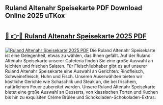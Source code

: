 ## Ruland Altenahr Speisekarte PDF Download Online 2025 uTKox

# <h2><a href="http://gcaij6n.nevu.top/?p=Ruland+Altenahr+Speisekarte">🔗 👉🔴 Ruland Altenahr Speisekarte 2025 PDF</a></h2>

[![Ruland Altenahr Speisekarte 2025 PDF](https://i.imgur.com/dBaPXMq.png)](http://gcaij6n.nevu.top/?p=Ruland+Altenahr+Speisekarte)
Die Ruland Altenahr Speisekarte ist eine Gelegenheit, etwas zu wählen, das Ihnen gefällt. Auf der Ruland Altenahr Speisekarte unserer Cafeteria finden Sie eine große Auswahl an leichten und frischen Salaten. Für Fleischliebhaber gibt es auf unserer Ruland Altenahr Speisekarte eine Auswahl an Gerichten: Rindfleisch, Schweinefleisch, Huhn und Fisch. Unseren Auserwählten bieten wir köstliche Gerichte wie Schaschlik und Steak an, die bei frischem, natürlichem Feuer zubereitet werden. Unsere Ruland Altenahr Speisekarte bietet eine große Auswahl an Desserts, von klassischen Torten und Kuchen bis hin zu exquisiten Crème Brûlée und Schokoladen-Schokoladen-Extras.
